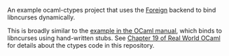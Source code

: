 An example ocaml-ctypes project that uses the [Foreign][foreign] backend to bind libncurses dynamically.

This is broadly similar to the [example in the OCaml manual][ocaml-manual-curses-example], which binds to libncurses using hand-written stubs.  See [Chapter 19 of Real World OCaml][rwo-chapter-19] for details about the ctypes code in this repository.

[foreign]: http://ocamllabs.github.io/ocaml-ctypes/Foreign.html
[ocaml-manual-curses-example]: http://caml.inria.fr/pub/docs/manual-ocaml-4.00/manual033.html#toc147
[rwo-chapter-19]: https://realworldocaml.org/v1/en/html/foreign-function-interface.html#example-a-terminal-interface